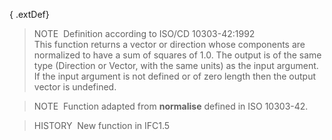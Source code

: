 { .extDef}
> NOTE&nbsp; Definition according to ISO/CD 10303-42:1992  
> This function returns a vector or direction whose components are normalized to have a sum of squares of 1.0. The output is of the same type (Direction or Vector, with the same units) as the input argument. If the input argument is not defined or of zero length then the output vector is undefined.

> NOTE&nbsp; Function adapted from **normalise** defined in ISO 10303-42.

> HISTORY&nbsp; New function in IFC1.5

